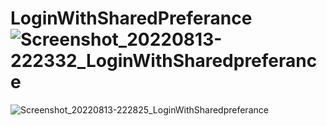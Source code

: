 # LoginWithSharedPreferance![Screenshot_20220813-222332_LoginWithSharedpreferance](https://user-images.githubusercontent.com/58545112/184530761-0183fa05-e179-464a-8bb4-3e3544a66c00.jpg)
![Screenshot_20220813-222825_LoginWithSharedpreferance](https://user-images.githubusercontent.com/58545112/184530769-5bc18d95-8707-48b1-b260-91b91179c11e.jpg)
